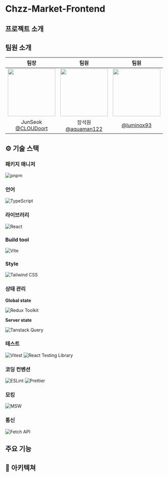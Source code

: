 # Chzz-Market-Frontend

## 프로젝트 소개

## 팀원 소개
|팀장|팀원|팀원|
|:-:|:-:|:-:|
|<img src="https://avatars.githubusercontent.com/u/93777385?v=4" width="150" height="150"/>|<img src="https://avatars.githubusercontent.com/u/89385423?v=4" width="150" height="150"/>|<img src="https://avatars.githubusercontent.com/u/169774207?v=4" width="150" height="150"/>|
|JunSeok<br/>[@CLOUDoort](https://github.com/CLOUDoort)|장석원<br/>[@aquaman122](https://github.com/aquaman122)|[@luminox93](https://github.com/luminox93)|


## ⚙️ 기술 스택

### 패키지 매니저

![pnpm](https://img.shields.io/badge/pnpm-6.14.6-fff7e2?style=flat-square&logo=pnpm&logoColor=white&color=rgb%2877%2C%2075%2C%20140%29)

### 언어

![TypeScript](https://img.shields.io/badge/TypeScript-4.4.4-3178C6?style=flat-square&logo=typescript&logoColor=white)

### 라이브러리

![React](https://img.shields.io/badge/React-17.0.2-61DAFB?style=flat-square&logo=react&logoColor=white)

### Build tool

![Vite](https://img.shields.io/badge/Vite-2.5.4-646CFF?style=flat-square&logo=vite&logoColor=white)

### Style

![Tailwind CSS](https://img.shields.io/badge/Tailwind_CSS-2.2.16-38B2AC?style=flat-square&logo=tailwind-css&logoColor=white)

### 상태 관리

**Global state**

![Redux Toolkit](https://img.shields.io/badge/Redux_Toolkit-1.6.2-764ABC?style=flat-square&logo=redux&logoColor=white)

**Server state**

![Tanstack Query](https://img.shields.io/badge/Tanstack_Query-3.21.0-FF4154?style=flat-square&logo=react-query&logoColor=white)

### 테스트

![Vitest](https://img.shields.io/badge/Vitest-0.0.133-6E9F18?style=flat-square&logo=vitest&logoColor=white)
![React Testing Library](https://img.shields.io/badge/React_Testing_Library-12.1.2-E33332?style=flat-square&logo=testing-library&logoColor=white)

### 코딩 컨벤션

![ESLint](https://img.shields.io/badge/ESLint-7.32.0-4B32C3?style=flat-square&logo=eslint&logoColor=white)
![Prettier](https://img.shields.io/badge/Prettier-2.3.2-F7B93E?style=flat-square&logo=prettier&logoColor=white)

### 모킹

![MSW](https://img.shields.io/badge/MSW-0.35.0-FF6A00?style=flat-square&logo=msw&logoColor=white)

### 통신

![Fetch API](https://img.shields.io/badge/Fetch_API-4.0.0-28A745?style=flat-square&logo=fetch&logoColor=white)

## 주요 기능

## 📗 아키텍쳐
